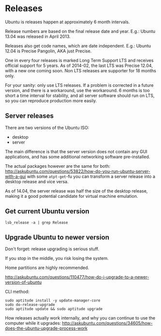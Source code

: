 # Releases

Ubuntu is releases happen at approximately 6 month intervals.

Release numbers are based on the final release date and year. E.g.: Ubuntu 13.04 was released in April 2013.

Releases also get code names, which are date independent. E.g.: Ubuntu 12.04 is Precise Pangolin, AKA just Precise.

One in every four releases is marked Long Term Support LTS and receives official support for 5 years. As of 2014-02, the last LTS was Precise 12.04, with a new one coming soon. Non LTS releases are supporter for 18 months only.

For your sanity: only use LTS releases. If a problem is corrected in a future version, and there is a workaround, use the workaround. 6 months is too short a time interval for stability, and all server software should run on LTS, so you can reproduce production more easily.

## Server releases

There are two versions of the Ubuntu ISO:

- desktop
- server

The main difference is that the server version does not contain any GUI applications, and has some additional networking software pre-installed.

The actual packages however are the same for both: <http://askubuntu.com/questions/53822/how-do-you-run-ubuntu-server-with-a-gui> with some `atpt-get`-fu you can transform a server release into a desktop release and vice versa.

As of 14.04, the server release was half the size of the desktop release, making it a good potential candidate for virtual machine emulation.

## Get current Ubuntu version

    lsb_release -a | grep Release

## Upgrade Ubuntu to newer version

Don't forget: release upgrading is serious stuff.

If you stop in the middle, you risk losing the system.

Home partitions are highly recommended.

<http://askubuntu.com/questions/110477/how-do-i-upgrade-to-a-newer-version-of-ubuntu>

CLI method:

    sudo aptitude install -y update-manager-core
    sudo do-release-upgrade
    sudo aptitude update && sudo aptitude upgrade

How releases actually work internally, and why you can continue to use the computer while it upgrades: <http://askubuntu.com/questions/34605/how-does-the-ubuntu-upgrade-process-work>
